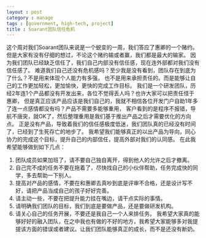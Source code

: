 ```yaml
---
layout : post
category : manage
tags : [government, high-tech, project]
title : Soarant团队信任危机
---
```


这个周对我们Soarant团队来说是一个蜕变的一周，我们答应了惠卿的一个赌约。
但是大家有没有仔细的想过，不论这个赌约输或者赢，我们都是最大的输家。
因为我们团队已经缺乏信任了，我们自己内部没有信任感，现在连外部都对我们没有信任感了。
难道我们自己还没有危机感吗？至少我是没有看到，团队存在到底为了什么？不是用来体现个人能力有多强，
也不是用来承担责任的。而是能够让自己的工作更加轻松，更加愉快，更快的完成工作目标。
我们是一个研发团队，历经2年连1个产品都没有开发出来，各位不觉得丢人吗？也许大家可以把责任怪于惠卿，
但是真正应该产品应该是我们自己的，我就不相信各位开发门户自助1年多了连一点感情都没有吗？产品不需要多能够重用，
客户看到的是程序不报错，导航不唐突，就OK了，然后整理重用是我们基于推出产品之后才需要优化的方向点。
正是没有产品，导致着我们的信任感极度低迷，我们团队真的已经没有时间了，已经到了生死存亡的地步了。
我希望我们能够真正的以出产品为导向，同心协力的完成这个目标，提升自己的内部信任，提高外部对我们的认同感。
在此我希望能够做到如下几点：
1. 团队成员如果加班了，请不要自己独自离开，得到他人的允许之后才撤离。
2. 自己完不成的任务不要在拖着了，尽快找自己的小伙伴帮助，任务完成快的同学，多去帮助一下别人。
3. 提高对产品的感情，不要在和惠卿去真吵到底是评审不合格，还是设计写不好，请把产品当成自己的孩子好好完善。
4. 请主动一些，不要在把提升能力挂在嘴边，请干点实际的事情。
5. 请明确我们团队的目标，我们到底是要做产品，还是要做研发机构。
6. 请关心自己的任务开展，不要还是我自己一个人来排任务。
我希望大家真的能够好好的融入团队，在之中我也有做的不好的地方，我希望大家能够多对我提提该方面的错误或者建议。让我们团队能够真正的成长，而不是还没有断奶。

